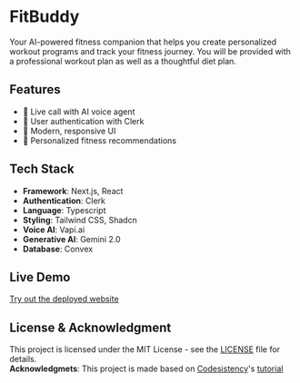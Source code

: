 # FitBuddy

Your AI-powered fitness companion that helps you create personalized workout programs and track your fitness journey. You will be provided with a professional workout plan as well as a thoughtful diet plan.

## Features

- 🤖 Live call with AI voice agent
- 👤 User authentication with Clerk
- 📱 Modern, responsive UI
- 🎯 Personalized fitness recommendations

## Tech Stack

- **Framework**: Next.js, React
- **Authentication**: Clerk
- **Language**: Typescript
- **Styling**: Tailwind CSS, Shadcn
- **Voice AI**: Vapi.ai
- **Generative AI**: Gemini 2.0
- **Database**: Convex

## Live Demo
[Try out the deployed website](https://fitbuddy-three.vercel.app)

## License & Acknowledgment

This project is licensed under the MIT License - see the [LICENSE](LICENSE) file for details.  
**Acknowledgmets**: This project is made based on [Codesistency](https://www.youtube.com/@codesistency)'s [tutorial](https://youtu.be/BCufdom7xgY?si=m80nME5sti_ksW5A)
